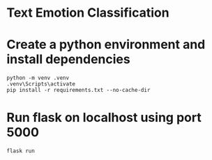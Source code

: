 # Text Emotion Classification
# Create a python environment and install dependencies
```
python -m venv .venv
.venv\Scripts\activate
pip install -r requirements.txt --no-cache-dir
```

# Run flask on localhost using port 5000
```
flask run
```
